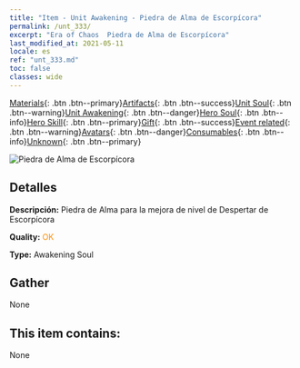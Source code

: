 ```yaml
---
title: "Item - Unit Awakening - Piedra de Alma de Escorpícora"
permalink: /unt_333/
excerpt: "Era of Chaos  Piedra de Alma de Escorpícora"
last_modified_at: 2021-05-11
locale: es
ref: "unt_333.md"
toc: false
classes: wide
---
```

 [Materials](/ItemsES/){: .btn .btn--primary}[Artifacts](/ItemsES/Artifacts/){: .btn .btn--success}[Unit Soul](/ItemsES/UnitSoul/){: .btn .btn--warning}[Unit Awakening](/ItemsES/UnitAwakening/){: .btn .btn--danger}[Hero Soul](/ItemsES/HeroSoul/){: .btn .btn--info}[Hero Skill](/ItemsES/HeroSkill/){: .btn .btn--primary}[Gift](/ItemsES/Gift/){: .btn .btn--success}[Event related](/ItemsES/Events/){: .btn .btn--warning}[Avatars](/ItemsES/Avatars/){: .btn .btn--danger}[Consumables](/ItemsES/Consumables/){: .btn .btn--info}[Unknown](/ItemsES/Unknown/){: .btn .btn--primary}

 ![Piedra de Alma de Escorpícora](/images/u/tia_shixie.jpg)

## Detalles
 **Descripción:** Piedra de Alma para la mejora de nivel de Despertar de Escorpícora

 **Quality:** <span style="color: #FF8C00">OK</span>

 **Type:** Awakening Soul

## Gather

  None

## This item contains:

  None


